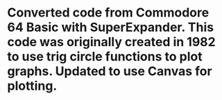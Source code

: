 # Converted code from Commodore 64 Basic with SuperExpander.  This code was originally created in 1982 to use trig circle functions to plot graphs.  Updated to use Canvas for plotting.  
